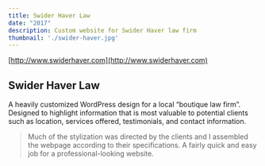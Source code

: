 ```yaml
---
title: Swider Haver Law
date: "2017"
description: Custom website for Swider Haver law firm
thumbnail: './swider-haver.jpg'
---
```


[http://www.swiderhaver.com](http://www.swiderhaver.com)

## Swider Haver Law

A heavily customized WordPress design for a local “boutique law firm”. Designed to highlight information that is most valuable to potential clients such as location, services offered, testimonials, and contact information.

> Much of the stylization was directed by the clients and I assembled the webpage according to their specifications. A fairly quick and easy job for a professional-looking website.
